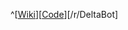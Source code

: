 

^[[Wiki](http://www.reddit.com/r/changemyview/wiki/deltabot)][[Code](https://github.com/alexames/DeltaBot)][/r/DeltaBot]